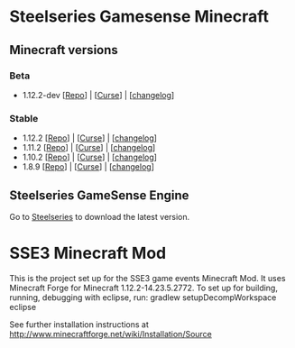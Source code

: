 Steelseries Gamesense Minecraft
==================

## Minecraft versions ##
### Beta ###
- 1.12.2-dev [[Repo](https://github.com/JayJay1989/GameSenseSDK/tree/minecraft-1.12.2-dev)] | [[Curse](https://minecraft.curseforge.com/projects/steelseries-gamesense/files)] | [[changelog](https://github.com/JayJay1989/GameSenseSDK/blob/master/changelog.md)]

### Stable ###
- 1.12.2 [[Repo](https://github.com/JayJay1989/GameSenseSDK/tree/minecraft-1.12.2)] | [[Curse](https://minecraft.curseforge.com/projects/steelseries-gamesense/files)] | [[changelog](https://github.com/JayJay1989/GameSenseSDK/blob/master/changelog.md)]
- 1.11.2 [[Repo](https://github.com/JayJay1989/GameSenseSDK/tree/minecraft-1.11.2)] | [[Curse](https://minecraft.curseforge.com/projects/steelseries-gamesense/files)] | [[changelog](https://github.com/JayJay1989/GameSenseSDK/blob/master/changelog.md)]
- 1.10.2 [[Repo](https://github.com/JayJay1989/GameSenseSDK/tree/minecraft-1.10.2)] | [[Curse](https://minecraft.curseforge.com/projects/steelseries-gamesense/files)] | [[changelog](https://github.com/JayJay1989/GameSenseSDK/blob/master/changelog.md)]
- 1.8.9  [[Repo](https://github.com/JayJay1989/GameSenseSDK/tree/minecraft-1.8.9)] | [[Curse](https://minecraft.curseforge.com/projects/steelseries-gamesense/files)] | [[changelog](https://github.com/JayJay1989/GameSenseSDK/blob/master/changelog.md)]

## Steelseries GameSense Engine ##
Go to [Steelseries](https://steelseries.com/engine) to download the latest version.

SSE3 Minecraft Mod
==================

This is the project set up for the SSE3 game events Minecraft Mod.
It uses Minecraft Forge for Minecraft 1.12.2-14.23.5.2772.
To set up for building, running, debugging with eclipse, run:
 gradlew setupDecompWorkspace eclipse

See further installation instructions at http://www.minecraftforge.net/wiki/Installation/Source
